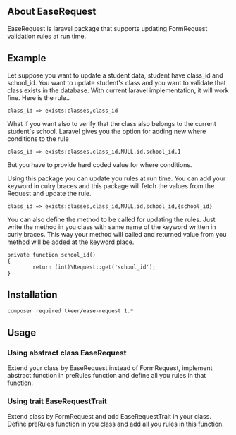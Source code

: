 ## About EaseRequest
EaseRequest is laravel package that supports updating FormRequest validation rules at run time.

## Example  
Let suppose you want to update a student data, student have class_id and school_id. You want to update student's class and
you want to validate that class exists in the database. With current laravel implementation, it will work fine. Here is the rule..

```
class_id => exists:classes,class_id
```
What if you want also to verify that the class also belongs to the current student's school. Laravel gives you the option for adding
new where conditions to the rule

```
class_id => exists:classes,class_id,NULL,id,school_id,1
```
But you have to provide hard coded value for where conditions.

Using this package you can update you rules at run time. You can add your keyword in culry braces and this package will fetch the
values from the Request and update the rule.

```
class_id => exists:classes,class_id,NULL,id,school_id,{school_id}
```

You can also define the method to be called for updating the rules. Just write the method in you class with same name of the keyword
written in curly braces. This way your method will called and returned value from you method will be added at the keyword place.

```
private function school_id()
{
        return (int)\Request::get('school_id');
}
```

## Installation

``composer required tkeer/ease-request 1.*``

## Usage

### Using abstract class EaseRequest
Extend your class by EaseRequest instead of FormRequest, implement
abstract function in preRules function and define all you rules in that function.

### Using trait EaseRequestTrait
Extend class by FormRequest and add EaseRequestTrait in your class.
Define preRules function in you class and add all you rules in this function.